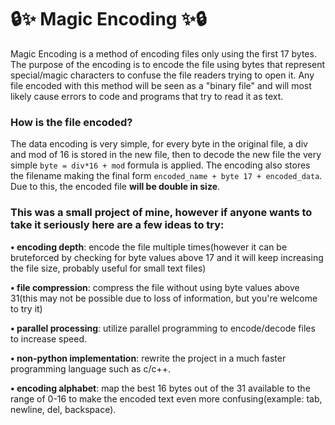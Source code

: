 # 🔒✨ Magic Encoding ✨🔒

Magic Encoding is a method of encoding files only using the first 17 bytes. The purpose of the encoding is to encode the file using bytes that represent special/magic characters to confuse the file readers trying to open it. Any file encoded with this method will be seen as a "binary file" and will most likely cause errors to code and programs that try to read it as text. 

### How is the file encoded? 
The data encoding is very simple, for every byte in the original file, a div and mod of 16 is stored in the new file, then to decode the new file the very simple ```byte = div*16 + mod``` formula is applied. The encoding also stores the filename making the final form ```encoded_name + byte 17 + encoded_data```. Due to this, the encoded file **will be double in size**. 

### This was a small project of mine, however if anyone wants to take it seriously here are a few ideas to try:
**• encoding depth**: encode the file multiple times(however it can be bruteforced by checking for byte values above 17 and it will keep increasing the file size, probably useful for small text files)

**• file compression**: compress the file without using byte values above 31(this may not be possible due to loss of information, but you're welcome to try it)

**• parallel processing**: utilize parallel programming to encode/decode files to increase speed. 

**• non-python implementation**: rewrite the project in a much faster programming language such as c/c++. 

**• encoding alphabet**: map the best 16 bytes out of the 31 available to the range of 0-16 to make the encoded text even more confusing(example: tab, newline, del, backspace). 
